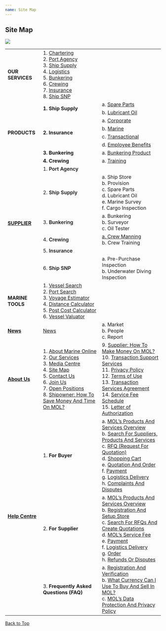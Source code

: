```yaml
---
name: Site Map
---
```


## Site Map

![](https://bwec-file.oss-cn-hongkong.aliyuncs.com/cms/sitemap.jpg)

<table>
  <tr>
    <td><b>OUR SERVICES</b></td>
    <td>1. <a href="https://www.emarineonline.com/#/service-info/chartering">Chartering</a><br>2. <a href="https://www.emarineonline.com/#/service-info/port-agency">Port Agency</a><br>3. <a href="https://www.emarineonline.com/#/service-info/ship-supply">Ship Supply</a><br>4. <a href="https://www.emarineonline.com/#/service-info/logistics">Logistics</a><br>5. <a href="https://www.emarineonline.com/#/service-info/bunkering">Bunkering</a><br>6. <a href="https://www.emarineonline.com/#/service-info/crewing">Crewing</a><br>7. <a href="https://www.emarineonline.com/#/service-info/insurance">Insurance</a><br>8. <a href="https://www.emarineonline.com/#/service-info/ship-snp">Ship SNP</a></td>
    <td></td>
  </tr>
  <tr>
    <td rowspan="8"><b>PRODUCTS</b></td>
    <td rowspan="2"><b>1. Ship Supply</b></td>
    <td>a. <a href="https://www.emarineonline.com/#/product/search?cateId=220388697768460300&catePid=220387843036413964&cateGid=220385573683068940">Spare Parts</a><br></td>
  </tr>
  <tr>
    <td>b. <a href="https://www.emarineonline.com/#/product/search?cateId=220389456266395660&catePid=220387843069968396&cateGid=220385573683068940">Lubricant Oil</a></td>
  </tr>
  <tr>
    <td rowspan="4"><b>2. Insurance</b></td>
    <td>a. <a href="https://www.emarineonline.com/#/product/search?cateId=220391871564742668&catePid=220391546170638348&cateGid=220385573699846156">Corporate</a><br></td>
  </tr>
  <tr>
    <td>b. <a href="https://www.emarineonline.com/#/product/search?cateId=220392053933080588&catePid=220391546204192780&cateGid=220385573699846156">Marine</a></td>
  </tr>
  <tr>
    <td>c. <a href="https://www.emarineonline.com/#/product/search?cateId=220392223064195084&catePid=220391546204258316&cateGid=220385573699846156">Transactional</a></td>
  </tr>
  <tr>
    <td>d. <a href="https://www.emarineonline.com/#/product/search?cateId=220392326596395020&catePid=220391546204323852&cateGid=220385573699846156">Employee Benefits</a></td>
  </tr>
  <tr>
    <td><b>3. Bunkering</b></td>
    <td>a. <a href="https://www.emarineonline.com/#/product/search?cateId=220388697768460300&catePid=220387843036413964&cateGid=220385573683068940">Bunkering Product</a></td>
  </tr>
  <tr>
    <td><b>4. Crewing</b></td>
    <td>a. <a href="https://www.emarineonline.com/#/product/search?cateId=222845074709445633&catePid=220392733796204556&cateGid=220385573716688908">Training</a></td>
  </tr>
  <tr>
    <td rowspan="6"><a href="https://www.emarineonline.com/#/company/search?bizType=manning_agency&category=CWMAN&country=PHL"><b>SUPPLIER</b></a></td>
    <td>1. <span style="font-weight:600">Port Agency</span></td>
    <td></td>
  </tr>
  <tr>
    <td>2. <span style="font-weight:600">Ship Supply</span></td>
    <td>a. Ship Store<br>b. Provision<br>c. Spare Parts<br>d. Lubricant Oil<br>e. Marine Survey<br>f. Cargo Inspection</td>
  </tr>
  <tr>
    <td>3. <span style="font-weight:600">Bunkering</span></td>
    <td>a. Bunkering<br>b. Surveyor<br>c. Oil Tester</td>
  </tr>
  <tr>
    <td>4. <span style="font-weight:600">Crewing</span></td>
    <td><a href="http://mol.uat.bwoilmarine.com/#/company/search?bizType=manning_agency&category=CWMAN">a. Crew Manning</a><br>b. Crew Training</td>
  </tr>
  <tr>
    <td>5. <span style="font-weight:600">Insurance</span></td>
    <td></td>
  </tr>
  <tr>
    <td>6. <span style="font-weight:600">Ship SNP</span></td>
    <td>a. Pre-Purchase Inspection<br>b. Underwater Diving Inspection</td>
  </tr>
  <tr>
    <td><b>MARINE TOOLS</b></td>
    <td>1. <a href="https://www.emarineonline.com/#/tools/vessel-search">Vessel Search</a><br>2. <a href="https://www.emarineonline.com/#/tools/port-search">Port Search</a><br>3. <a href="https://www.emarineonline.com/#/tools/voyage-estimator">Voyage Estimator</a><br>4. <a href="https://www.emarineonline.com/#/tools/distance-calculator">Distance Calculator</a><br>5. <a href="https://www.emarineonline.com/#/tools/port-cost-calculator">Post Cost Calculator</a><br>6. <a href="https://www.emarineonline.com/#/tools/vessel-valuator">Vessel Valuator</a></td>
    <td></td>
  </tr>
  <tr>
    <td><b><a href="https://www.emarineonline.com/#/news">News</a></b></td>
    <td><a href="https://www.emarineonline.com/#/news">News</a></td>
    <td>a. Market<br>b. People<br>c. Report</td>
  </tr>
  <tr>
    <td><b><a href="https://aboutus.emarineonline.com/docs/knowus/aboutus">About Us</a></b></td>
    <td>1. <a href="https://aboutus.emarineonline.com/docs/knowus/aboutus">About Marine Online</a><br>2. <a href="https://aboutus.emarineonline.com/docs/knowus/ourservices">Our Services</a><br>3. <a href="https://aboutus.emarineonline.com/docs/knowus/mediacentre">Media Centre</a><br>4. <a href="https://aboutus.emarineonline.com/docs/knowus/sitemap">Site Map</a><br>5. <a href="https://aboutus.emarineonline.com/docs/connect/contactus">Contact Us</a><br>6. <a href="https://aboutus.emarineonline.com/docs/connect/joinus">Join Us</a><br>7. <a href="https://aboutus.emarineonline.com/docs/connect/job">Open Positions</a><br>8. <a href="https://aboutus.emarineonline.com/docs/business/business_shipowner">Shipowner: How To Save Money And Time On MOL?</a><br></td>
    <td>9. <a href="https://aboutus.emarineonline.com/docs/business/business_supplier">Supplier: How To Make Money On MOL?</a><br>10. <a href="https://aboutus.emarineonline.com/docs/business/business_support">Transaction Support Services</a><br>11. <a href="https://aboutus.emarineonline.com/docs/terms/policy">Privacy Policy</a><br>12. <a href="https://aboutus.emarineonline.com/docs/terms/tnc">Terms of Use</a><br>13. <a href="https://aboutus.emarineonline.com/docs/terms/agreement">Transaction Services Agreement </a><br>14. <a href="https://aboutus.emarineonline.com/docs/terms/fee">Service Fee Schedule</a><br>15. <a href="https://aboutus.emarineonline.com/docs/terms/loa">Letter of Authorization</a><br></td>
  </tr>
  <tr>
    <td rowspan="3"><b><a href="https://docs.emarineonline.com/docs">Help Centre</a></b></td>
    <td>1. <span style="font-weight:bold">For Buyer</span></td>
    <td>a. <a href="https://docs.emarineonline.com/docs/buyer/mol_prod_ser_overview">MOL’s Products And Services Overview</a><br>b. <a href="https://docs.emarineonline.com/docs/buyer/search_sup_prod_ser">Search For Suppliers, Products And Services</a><br>c. <a href="https://docs.emarineonline.com/docs/buyer/rfq">RFQ (Request For Quotation)</a><br>d. <a href="https://docs.emarineonline.com/docs/buyer/shopping_cart">Shopping Cart</a><br>e. <a href="https://docs.emarineonline.com/docs/buyer/quotation_and_order">Quotation And Order</a><br>f. <a href="https://docs.emarineonline.com/docs/buyer/payment">Payment</a><br>g. <a href="https://docs.emarineonline.com/docs/buyer/logistics_delivery">Logistics Delivery</a><br>h. <a href="https://docs.emarineonline.com/docs/buyer/complaints_and_disputes">Complaints And Disputes</a></td>
  </tr>
  <tr>
    <td>2. <span style="font-weight:bold">For Supplier</span></td>
    <td>a. <a href="https://docs.emarineonline.com/docs/supplier/mol_prod_ser_overview">MOL’s Products And Services Overview</a><br>b. <a href="https://docs.emarineonline.com/docs/supplier/register_setup_store">Registration And Setup Store</a><br>c. <a href="https://docs.emarineonline.com/docs/supplier/search_rfqs_create_quotations">Search For RFQs And Create Quotations</a><br>d. <a href="https://docs.emarineonline.com/docs/supplier/mol_service_fee">MOL’s Service Fee</a><br>e. <a href="https://docs.emarineonline.com/docs/supplier/payment">Payment</a><br>f. <a href="https://docs.emarineonline.com/docs/supplier/logistics_delivery">Logistics Delivery</a><br>g. <a href="https://docs.emarineonline.com/docs/supplier/order">Order</a><br>h. <a href="https://docs.emarineonline.com/docs/supplier/refunds_disputes">Refunds Or Disputes</a></td>
  </tr>
  <tr>
    <td>3. <span style="font-weight:bold">Frequently Asked Questions (FAQ)</span></td>
    <td>a. <a href="https://docs.emarineonline.com/docs/faq/reg_verify">Registration And Verification</a><br>b. <a href="https://docs.emarineonline.com/docs/faq/currency_mol">What Currency Can I Use To Buy And Sell In MOL?</a><br>c. <a href="https://docs.emarineonline.com/docs/faq/mol_data_protection_privacy">MOL’s Data Protection And Privacy Policy</a></td>
  </tr>
</table>

  [Back to Top](sitemap#)

